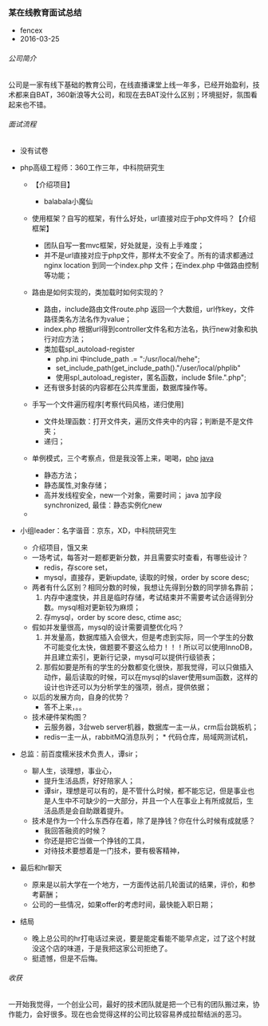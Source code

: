 ### 某在线教育面试总结
* fencex
* 2016-03-25

###### 公司简介
公司是一家有线下基础的教育公司，在线直播课堂上线一年多，已经开始盈利，技术都来自BAT，360新浪等大公司，和现在去BAT没什么区别；环境挺好，氛围看起来也不错。

###### 面试流程

* 没有试卷
* php高级工程师：360工作三年，中科院研究生
	* 【介绍项目】
		* balabala小魔仙
	* 使用框架？自写的框架，有什么好处，url直接对应于php文件吗？【介绍框架】

		* 团队自写一套mvc框架，好处就是，没有上手难度；
		* 并不是url直接对应于php文件，那样太不安全了。所有的请求都通过nginx location 到同一个index.php 文件；在index.php 中做路由控制等功能；
		
	* 路由是如何实现的，类加载时如何实现的？
		* 路由，include路由文件route.php 返回一个大数组，url作key，文件路径类名方法名作为value；
		* index.php 根据url得到controller文件名和方法名，执行new对象和执行对应方法；
		* 类加载spl_autoload-register
			* php.ini 中include_path .= ":/usr/local/hehe";
			* set_include_path(get_include_path()."/user/local/phplib"
			* 使用spl_autoload_register，匿名函数，include $file.".php";
		* 还有很多封装的内容都在公共库里面，数据库操作等。
				
	* 手写一个文件遍历程序[考察代码风格，递归使用]
		* 文件处理函数：打开文件夹，遍历文件夹中的内容；判断是不是文件夹；
		* 递归；
	* 单例模式，三个考察点，但是我没答上来，喝喝，[php](http://) [java](http://)
		* 静态方法；
		* 静态属性,对象存储；
		* 高并发线程安全，new一个对象，需要时间； java 加字段synchronized, 最佳：静态实例化new
	* 
* 小组leader：名字谐音：京东，XD，中科院研究生
	* 介绍项目，饿又来
	* 一场考试，每答对一题都更新分数，并且需要实时查看，有哪些设计？
		* redis，存score set，
		* mysql，直接存，更新update, 读取的时候，order by score desc;
	* 两者有什么区别？相同分数的时候，我想让先得到分数的同学排名靠前；
		1. 内存中速度快，并且是临时存储，考试结束并不需要考试合适得到分数。mysql相对更新较为麻烦；
		2. 存mysql，order by score desc, ctime asc;
	* 假如并发量很高，mysql的设计需要调整优化吗？
		1. 并发量高，数据库插入会很大，但是考虑到实际，同一个学生的分数不可能变化太快，做题要不要这么给力！！！所以可以使用InnoDB，并且建立索引，更新行记录，mysql可以提供行级锁表；
		2. 那假如要是所有的学生的分数都变化很快，那我觉得，可以只做插入动作，最后读取的时候，可以在mysql的slaver使用sum函数，这样的设计也许还可以为分析学生的强项，弱点，提供依据；
	* 以后的发展方向，自身的优势？
		* 答不上来，。。
	* 技术硬件架构图？
		* 云服务器，3台web server机器，数据库一主一从，crm后台跳板机；
		* redis一主一从，rabbitMQ消息队列；				* 代码仓库，局域网测试机，
		
	
* 总监：前百度糯米技术负责人，谭sir；
	* 聊人生，谈理想，事业心，
		* 提升生活品质，好好陪家人；
		* 谭sir，理想是可以有的，是不管什么时候，都不能忘记，但是事业也是人生中不可缺少的一大部分，并且一个人在事业上有所成就后，生活品质是会自助跟着提升。
	* 技术是作为一个什么东西存在着，除了是挣钱？你在什么时候有成就感？
		* 我回答融资的时候？
		* 你还是把它当做一个挣钱的工具，
		* 对待技术要想着是一门技术，要有极客精神，

* 最后和hr聊天
	* 原来是以前大学在一个地方，一方面传达前几轮面试的结果，评价，和参考薪酬；
	* 公司的一些情况，如果offer的考虑时间，最快能入职日期；

* 结局
	* 晚上总公司的hr打电话过来说，要是能定看能不能早点定，过了这个村就没这个店的味道，于是我把这家公司拒绝了。
	* 挺遗憾，但是不后悔。
	
###### 收获
一开始我觉得，一个创业公司，最好的技术团队就是把一个已有的团队搬过来，协作能力，会好很多。现在也会觉得这样的公司比较容易养成拉帮结派的恶习。
